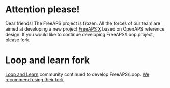 # Attention please!

Dear friends! The FreeAPS project is frozen. All the forces of our team are aimed at developing a new project [FreeAPS X](https://github.com/ivalkou/freeaps) based on OpenAPS reference design. If you would like to continue developing FreeAPS/Loop project, please fork.

# Loop and learn fork

[Loop and Learn](https://www.loopandlearn.org) community continued to develop FreeAPS/Loop. [We recommend using their fork](https://github.com/loopnlearn/LoopWorkspace).

